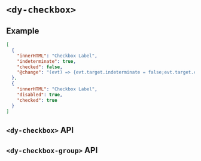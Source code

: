 # `<dy-checkbox>`

## Example

<gbp-example name="dy-checkbox" src="https://jspm.dev/duoyun-ui/elements/checkbox">

```json
[
  {
    "innerHTML": "Checkbox Label",
    "indeterminate": true,
    "checked": false,
    "@change": "(evt) => {evt.target.indeterminate = false;evt.target.checked = evt.detail;}"
  },
  {
    "innerHTML": "Checkbox Label",
    "disabled": true,
    "checked": true
  }
]
```

</gbp-example>

<gbp-example
  name="dy-checkbox-group"
  props='{"orientation": "vertical", "options": [{"label": "Option 1"}, {"label": "Option 2"}, {"label": "Option 3"}], "value": ["Option 1"], "@change": "(evt) => evt.currentTarget.value = evt.detail"}'
  src="https://jspm.dev/duoyun-ui/elements/checkbox"></gbp-example>

## `<dy-checkbox>` API

<gbp-api name="dy-checkbox" src="/src/elements/checkbox.ts"></gbp-api>

## `<dy-checkbox-group>` API

<gbp-api name="dy-checkbox-group" src="/src/elements/checkbox.ts"></gbp-api>
